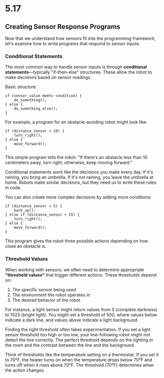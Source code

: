 # 5.17
## **Creating Sensor Response Programs**

Now that we understand how sensors fit into the programming framework, let's examine how to write programs that respond to sensor inputs.

### **Conditional Statements**

The most common way to handle sensor inputs is through **conditional statements**—typically "if-then-else" structures. These allow the robot to make decisions based on sensor readings.

Basic structure:

```
if (sensor_value meets condition) {
    do_something();
} else {
    do_something_else();
}
```

For example, a program for an obstacle-avoiding robot might look like:

```
if (distance_sensor < 10) {
    turn_right();
} else {
    move_forward();
}
```

This simple program tells the robot: "If there's an obstacle less than 10 centimeters away, turn right; otherwise, keep moving forward."

Conditional statements work like the decisions you make every day. If it's raining, you bring an umbrella. If it's not raining, you leave the umbrella at home. Robots make similar decisions, but they need us to write these rules in code.

You can also create more complex decisions by adding more conditions:

```
if (distance_sensor < 5) {
    back_up();
} else if (distance_sensor < 15) {
    turn_right();
} else {
    move_forward();
}
```

This program gives the robot three possible actions depending on how close an obstacle is.

### **Threshold Values**

When working with sensors, we often need to determine appropriate **"threshold values"** that trigger different actions. These thresholds depend on:

1. The specific sensor being used
2. The environment the robot operates in
3. The desired behavior of the robot

For instance, a light sensor might return values from 0 (complete darkness) to 1023 (bright light). You might set a threshold of 500, where values below indicate a dark line, and values above indicate a light background.

Finding the right threshold often takes experimentation. If you set a light sensor threshold too high or too low, your line-following robot might not detect the line correctly. The perfect threshold depends on the lighting in the room and the contrast between the line and the background.

Think of thresholds like the temperature setting on a thermostat. If you set it to 70°F, the heater turns on when the temperature drops below 70°F and turns off when it rises above 70°F. The threshold (70°F) determines when the action changes.